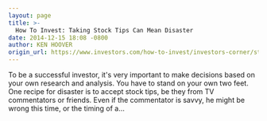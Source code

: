 ```yaml
---
layout: page
title: >-
  How To Invest: Taking Stock Tips Can Mean Disaster
date: 2014-12-15 18:08 -0800
author: KEN HOOVER
origin_url: https://www.investors.com/how-to-invest/investors-corner/stock-tips-rarely-work
---
```






To be a successful investor, it's very important to make decisions based on your own research and analysis. You have to stand on your own two feet. One recipe for disaster is to accept stock tips, be they from TV commentators or friends. Even if the commentator is savvy, he might be wrong this time, or the timing of a…

 

